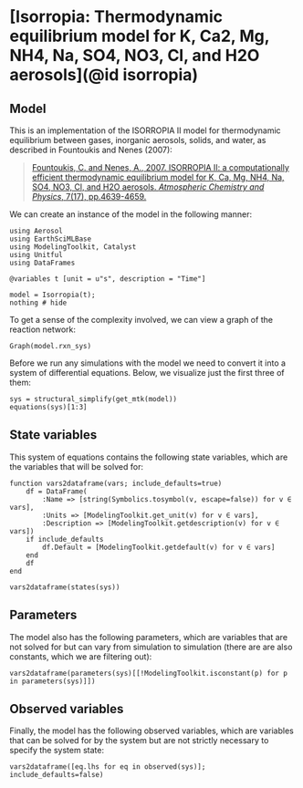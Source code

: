 # [Isorropia: Thermodynamic equilibrium model for K, Ca2, Mg, NH4, Na, SO4, NO3, Cl, and H2O aerosols](@id isorropia)

## Model

This is an implementation of the ISORROPIA II model for thermodynamic equilibrium between gases, inorganic aerosols, solids, and water, as described in Fountoukis and Nenes (2007):

> [Fountoukis, C. and Nenes, A., 2007. ISORROPIA II: a computationally efficient thermodynamic equilibrium model for K, Ca, Mg, NH4, Na, SO4, NO3, Cl, and H2O aerosols. *Atmospheric Chemistry and Physics*, 7(17), pp.4639-4659.](https://doi.org/10.5194/acp-7-4639-2007)

We can create an instance of the model in the following manner:

```@example 1
using Aerosol
using EarthSciMLBase
using ModelingToolkit, Catalyst
using Unitful
using DataFrames

@variables t [unit = u"s", description = "Time"]

model = Isorropia(t);
nothing # hide
```

To get a sense of the complexity involved, we can view a graph of the reaction network:

```@example 1
Graph(model.rxn_sys)
```

Before we run any simulations with the model we need to convert it into a system of differential equations.
Below, we visualize just the first three of them:
```@example 1
sys = structural_simplify(get_mtk(model))
equations(sys)[1:3]
```
## State variables
This system of equations contains the following state variables, which are the variables that will be solved for:

```@example 1
function vars2dataframe(vars; include_defaults=true)
    df = DataFrame(
        :Name => [string(Symbolics.tosymbol(v, escape=false)) for v ∈ vars],
        :Units => [ModelingToolkit.get_unit(v) for v ∈ vars],
        :Description => [ModelingToolkit.getdescription(v) for v ∈ vars])
    if include_defaults
        df.Default = [ModelingToolkit.getdefault(v) for v ∈ vars]
    end
    df
end

vars2dataframe(states(sys))
```
## Parameters

The model also has the following parameters, which are variables that are not solved for but can vary 
from simulation to simulation (there are are also constants, which we are filtering out):

```@example 1
vars2dataframe(parameters(sys)[[!ModelingToolkit.isconstant(p) for p in parameters(sys)]])
```
## Observed variables

Finally, the model has the following observed variables, which are variables that can be solved for by the system
but are not strictly necessary to specify the system state:

```@example 1
vars2dataframe([eq.lhs for eq in observed(sys)]; include_defaults=false)
```
